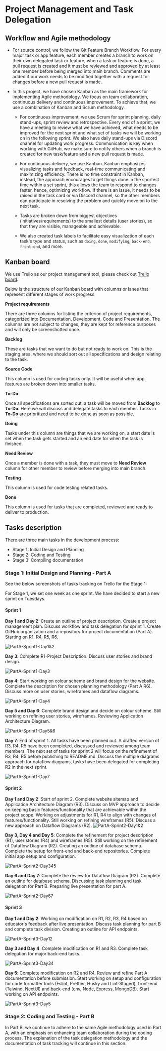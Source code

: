 # Project Management and Task Delegation

## Workflow and Agile methodology

- For source control, we follow the Git Feature Branch Workflow. For every major task or app feature, each member creates a branch to work on their own delegated task or feature, when a task or feature is done, a pull request is created and it must be reviewed and approved by at least one member before being merged into main branch. Comments are added if our work needs to be modified together with a request for changes before a new pull request is made.

- In this project, we have chosen Kanban as the main framework for implementing Agile methodology. We focus on team collaboration, continuous delivery and continuous improvement. To achieve that, we use a combination of Kanban and Scrum methodology.

  - For continuous improvement, we use Scrum for sprint planning, daily stand-ups, sprint review and retrospective. Every end of a sprint, we have a meeting to review what we have achieved, what needs to be improved for the next sprint and what set of tasks we will be working on in the following sprint. We also have daily stand-ups via Discord channel for updating work progress. Communication is key when working with GitHub, we make sure to notify others when a branch is created for new task/feature and a new pull request is made.

  - For continuous delivery, we use Kanban. Kanban emphasizes visualizing tasks and feedback, real-time communicating and maximizing efficiency. There is no time constraint in Kanban, instead, the approach encourages to get things done in the shortest time within a set sprint, this allows the team to respond to changes faster, hence, optimizing workflow. If there is an issue, it needs to be raised in the task card or via Discord channel, so the other members can participate in resolving the problem and quickly move on to the next task.

  - Tasks are broken down from biggest objectives (initiatives/requirements) to the smallest details (user stories), so that they are visible, manageable and achievable.

  - We also created task labels to facilitate easy visualization of each task's type and status, such as `doing`, `done`, `modifying`, `back-end`, `front-end`, and more.

## Kanban board

We use Trello as our project management tool, please check out [Trello board](https://trello.com/b/TE5Q9ZYj/t3a2-%F0%9F%8C%B8sakura-pantry).

Below is the structure of our Kanban board with columns or lanes that represent different stages of work progress:

**Project requirements**

There are three columns for listing the criterion of project requirements, categorized into Documentation, Development, Code and Presentation. The columns are not subject to changes, they are kept for reference purposes and will only be screenshotted once.

**Backlog**

These are tasks that we want to do but not ready to work on. This is the staging area, where we should sort out all specifications and design relating to the task.

**Source Code**

This column is used for coding tasks only. It will be useful when app features are broken down into smaller tasks.

**To-Do**

Once all specifications are sorted out, a task will be moved from **Backlog** to **To-Do**. Here we will discuss and delegate tasks to each member. Tasks in **To-Do** are prioritized and need to be done as soon as possible.

**Doing**

Tasks under this column are things that we are working on, a start date is set when the task gets started and an end date for when the task is finished.

**Need Review**

Once a member is done with a task, they must move to **Need Review** column for other member to review before merging into main branch.

**Testing**

This column is used for code testing related tasks.

**Done**

This column is used for tasks that are completed, reviewed and ready to deliver to production.

## Tasks description

There are three main tasks in the development process:

- Stage 1: Initial Design and Planning
- Stage 2: Coding and Testing
- Stage 3: Compiling documentation

### Stage 1: Initial Design and Planning - Part A

See the below screenshots of tasks tracking on Trello for the Stage 1:

For Stage 1, we set one week as one sprint. We have decided to start a new sprint on Tuesdays.

#### Sprint 1

**Day 1 and Day 2**: Create an outline of project description. Create a project management plan. Discuss workflow and task delegation for sprint 1. Create GitHub organization and a repository for project documentation (Part A). Starting on R1, R4, R5, R6.

![PartA-Sprint1-Day1&2](./images/trello_screenshots/Stage1-Sprint1-Day1&2-151611.png)

**Day 3**: Complete R1-Project Description. Discuss user stories and brand design.

![PartA-Sprint1-Day3](./images/trello_screenshots/Stage1-Sprint1-Day3-1711.png)

**Day 4**: Start working on colour scheme and brand design for the website. Complete the description for chosen planning methodology (Part A R6). Discuss more on user stories, wireframes and dataflow diagrams.

![PartA-Sprint1-Day4](./images/trello_screenshots/Stage1-Sprint1-Day4-1811.png)

**Day 5 and Day 6**: Complete brand design and decide on colour scheme. Still working on refining user stories, wireframes. Reviewing Application Architecture Diagram.

![PartA-Sprint1-Day5&6](./images/trello_screenshots/Stage1-Sprint1-Day5&6-192011.png)

**Day 7**: End of sprint 1. All tasks have been planned out. A drafted version of R3, R4, R5 have been completed, discussed and reviewed among team members. The next set of tasks for sprint 2 will focus on the refinement of R3, R4, R5 before publishing to README.md. Discuss the multiple diagrams approach for dataflow diagrams, tasks have been delegated for completing R2 in the next sprint.

![PartA-Sprint1-Day7](./images/trello_screenshots/Stage1-Sprint1-Day7-2111.png)

#### Sprint 2

**Day 1 and Day 2**: Start of sprint 2. Complete website sitemap and Application Architecture Diagram (R3). Discuss on MVP approach to decide on keeping basic features/functionality that are achievable within the project scope. Working on adjustments for R1, R4 to align with changes of features/functionality. Still working on refining wireframes (R5). Discuss a new approach on Dataflow Diagrams (R2).
![PartA-Sprint2-Day1&2](./images/trello_screenshots/Stage1-Sprint2-Day1&2-222311.png)

**Day 3, Day 4 and Day 5**: Complete the refinement for project description (R1), user stories (R4) and wireframes (R5).
Still working on the refinement of Dataflow Diagram (R2). Creating an outline of database schema. Complete the setup for front-end and back-end repositories. Complete initial app setup and configuration. 

![PartA-Sprint2-Day345](./images/trello_screenshots/Stage1-Sprint2-Day345-24252611.png)

**Day 6 and Day 7**: Complete the review for Dataflow Diagram (R2). Complete an outline for database schema. Discussing task planning and task delegation for Part B. Preparing live presentation for part A. 

![PartA-Sprint2-Day67](./images/trello_screenshots/Stage1-Sprint2-Day6&7-272811.png)

#### Sprint 3

**Day 1 and Day 2**: Working on modification on R1, R2, R3, R4 based on educator's feedback after live presentation. Discuss task planning for part B and complete task division. Creating an outline for API endpoints.

![PartA-Sprint3-Day12](./images/trello_screenshots/Stage1-Sprint3-Day1&2-293011.png)

**Day 3 and Day 4**: Complete modification on R1 and R3. Complete task delegation for major back-end tasks.

![PartA-Sprint3-Day34](./images/trello_screenshots/Stage1-Sprint3-Day3&4-010212.png)

**Day 5**: Complete modification on R2 and R4. Review and refine Part A documentation before submission. Start working on setup and configuration for code formatter tools (Eslint, Prettier, Husky and Lint-Staged), front-end (Taiwind, NextUI) and back-end (env, Node, Express, MongoDB). Start working on API endpoints. 

![PartA-Sprint3-Day5](./images/trello_screenshots/Stage1-Sprint3-Day5-0312.png)

### Stage 2: Coding and Testing - Part B

In Part B, we continue to adhere to the same Agile methodology used in Part A, with an emphasis on enhancing team collaboration during the coding process. The explanation of the task delegation methodology and the documentation of task tracking will continue in this section.